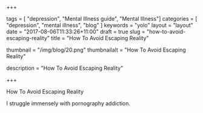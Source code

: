 +++

tags = [ "depression", "Mental Illness guide", "Mental Illness"]
categories = [ "depression", "mental illness", "blog" ]
keywords = "yolo" 
layout = "layout"
date = "2017-08-06T11:33:26+11:00"
draft = true
slug = "how-to-avoid-escaping-reality"
title = "How To Avoid Escaping Reality"

thumbnail = "/img/blog/20.png"
thumbnailalt = "How To Avoid Escaping Reality"

description = "How To Avoid Escaping Reality"


+++

How To Avoid Escaping Reality

I struggle immensely with pornography addiction. 


